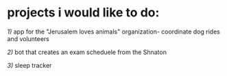 # projects i would like to do:
*1)* app for the "Jerusalem loves animals" organization- coordinate dog rides and volunteers

*2)* bot that creates an exam scheduele from the Shnaton

*3)* sleep tracker 




